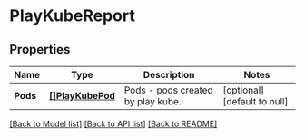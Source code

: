 # PlayKubeReport

## Properties
Name | Type | Description | Notes
------------ | ------------- | ------------- | -------------
**Pods** | [**[]PlayKubePod**](PlayKubePod.md) | Pods - pods created by play kube. | [optional] [default to null]

[[Back to Model list]](../README.md#documentation-for-models) [[Back to API list]](../README.md#documentation-for-api-endpoints) [[Back to README]](../README.md)

